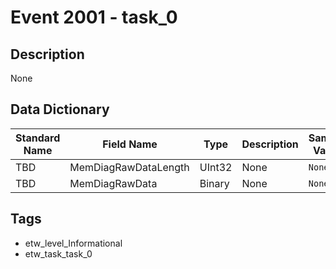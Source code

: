 # Event 2001 - task_0

## Description
None

## Data Dictionary
|Standard Name|Field Name|Type|Description|Sample Value|
|---|---|---|---|---|
|TBD|MemDiagRawDataLength|UInt32|None|`None`|
|TBD|MemDiagRawData|Binary|None|`None`|

## Tags
* etw_level_Informational
* etw_task_task_0